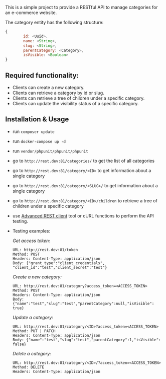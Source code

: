 This is a simple project to provide a RESTful API to manage categories for an e-commerce website.

The category entity has the following structure:
```javascript
{
        id: <Uuid>,
        name: <String>,
        slug: <String>,
        parentCategory: <Category>,
        isVisible: <Boolean>
}
```

## Required functionality:

* Clients can create a new category.
* Clients can retrieve a category by id or slug.
* Clients can retrieve a tree of children under a specific category.
* Clients can update the visibility status of a specific category.

## Installation & Usage

* run ``` composer update ```
* run ``` docker-compose up -d ```
* run ``` vendor/phpunit/phpunit/phpunit ```
* go to ``` http://rest.dev:81/categories/ ``` to get the list  of all categories
* go to ``` http://rest.dev:81/category/<ID> ``` to get information about a single category
* go to ``` http://rest.dev:81/category/<SLUG>/ ``` to get information about a single category
* go to ``` http://rest.dev:81/category/<ID>/children ``` to retrieve a tree of children under a specific category
* use [Advanced REST client](https://chrome.google.com/webstore/detail/advanced-rest-client/hgmloofddffdnphfgcellkdfbfbjeloo) tool or cURL functions to perform the API testing.
* Testing examples:
    
    _Get access token:_
    ```
    URL: http://rest.dev:81/token 
    Method: POST
    Headers: Content-Type: application/json
    Body: {"grant_type":"client_credentials", "client_id":"test","client_secret":"test"}
    
    ```
    
    _Create a new category:_
    ```
    URL: http://rest.dev:81/category?access_token=<ACCESS_TOKEN>
    Method: POST
    Headers: Content-Type: application/json
    Body: {"name":"test","slug":"test","parentCategory":null,"isVisible": true}
    
    ```
    
    _Update a category:_
    ```
    URL: http://rest.dev:81/category/<ID>?access_token=<ACCESS_TOKEN>
    Method: PUT | PATCH
    Headers: Content-Type: application/json
    Body: {"name":"test","slug":"test","parentCategory":1,"isVisible": false}
    
    ```
    
    _Delete a category:_
    ```
    URL: http://rest.dev:81/category/<ID>/?access_token=<ACCESS_TOKEN>
    Method: DELETE
    Headers: Content-Type: application/json
    
    ```
